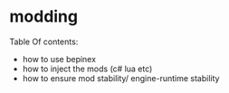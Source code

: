 # modding
Table Of contents:<br>
*  how to use bepinex
* how to inject the mods (c# lua etc)
* how to  ensure mod stability/ engine-runtime stability
<a href="google.com">
